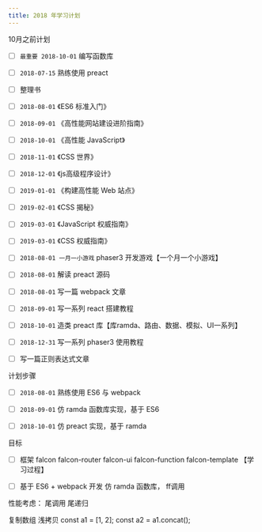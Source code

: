 ```yaml
---
title: 2018 年学习计划
---
```


10月之前计划
- [ ]  `最重要 2018-10-01` 编写函数库




- [ ] `2018-07-15` 熟练使用 preact

- [ ]  整理书
  - [ ] `2018-08-01` 《ES6 标准入门》
  - [ ] `2018-09-01` 《高性能网站建设进阶指南》
  - [ ] `2018-10-01` 《高性能 JavaScript》
  - [ ] `2018-11-01` 《CSS 世界》
  - [ ] `2018-12-01` 《js高级程序设计》
  - [ ] `2019-01-01` 《构建高性能 Web 站点》
  - [ ] `2019-02-01` 《CSS 揭秘》
  - [ ] `2019-03-01` 《JavaScript 权威指南》  
  - [ ] `2019-03-01` 《CSS 权威指南》

- [ ] `2018-08-01 一月一小游戏` phaser3 开发游戏【一个月一个小游戏】
- [ ] `2018-08-01` 解读 preact 源码
- [ ] `2018-08-01` 写一篇 webpack 文章

- [ ] `2018-09-01` 写一系列 react 搭建教程
- [ ] `2018-10-01` 造类 preact 库【库ramda、路由、数据、模拟、UI一系列】
- [ ] `2018-12-31` 写一系列 phaser3 使用教程

- [ ] 写一篇正则表达式文章


计划步骤
- [ ] `2018-08-01` 熟练使用 ES6 与 webpack
- [ ] `2018-09-01` 仿 ramda 函数库实现，基于 ES6
- [ ] `2018-10-01` 仿 preact 实现，基于 ramda


目标
- [ ] 框架 falcon falcon-router falcon-ui falcon-function falcon-template 【学习过程】


- [ ] 基于 ES6 + webpack 开发 仿 ramda 函数库， ff调用


性能考虑：
尾调用
尾递归

复制数组 浅拷贝
const a1 = [1, 2];
const a2 = a1.concat();


